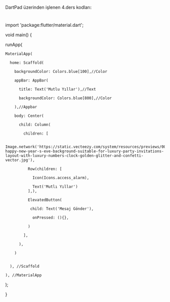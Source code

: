 DartPad üzerinden işlenen 4.ders kodları:
#
import 'package:flutter/material.dart';

void main() {

  runApp(
  
    MaterialApp(
    
      home: Scaffold(
      
        backgroundColor: Colors.blue[100],//Color
        
        appBar: AppBar(
        
          title: Text('Mutlu Yıllar'),//Text
          
          backgroundColor: Colors.blue[800],//Color
          
        ),//Appbar
        
        body: Center(
        
          child: Column(
          
            children: [
            
              Image.network('https://static.vecteezy.com/system/resources/previews/007/955/592/original/2023-happy-new-year-s-eve-background-suitable-for-luxury-party-invitations-layout-with-luxury-numbers-clock-golden-glitter-and-confetti-vector.jpg'),
              
              Row(children: [               
                
                Icon(Icons.access_alarm),
                
                Text('Mutlı Yıllar')
              ],),
              
              ElevatedButton(
              
               child: Text('Mesaj Gönder'),
               
                onPressed: (){},
                
              )
              
            ],
            
          ),
          
        )
        
      
      ), //Scaffold
    
    ), //MaterialApp
  
  );
  
}
#
